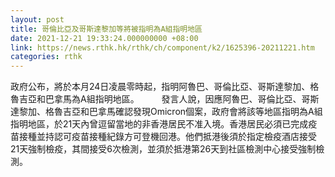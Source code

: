 ```yaml
---
layout: post
title: 哥倫比亞及哥斯達黎加等將被指明為A組指明地區
date: 2021-12-21 19:33:24.000000000 +08:00
link: https://news.rthk.hk/rthk/ch/component/k2/1625396-20211221.htm
categories: rthk
---
```


政府公布，將於本月24日凌晨零時起，指明阿魯巴、哥倫比亞、哥斯達黎加、格魯吉亞和巴拿馬為A組指明地區。
　　
發言人說，因應阿魯巴、哥倫比亞、哥斯達黎加、格魯吉亞和巴拿馬確認發現Omicron個案，政府會將該等地區指明為A組指明地區，於21天內曾逗留當地的非香港居民不准入境。香港居民必須已完成疫苗接種並持認可疫苗接種紀錄方可登機回港。他們抵港後須於指定檢疫酒店接受21天強制檢疫，其間接受6次檢測，並須於抵港第26天到社區檢測中心接受強制檢測。
